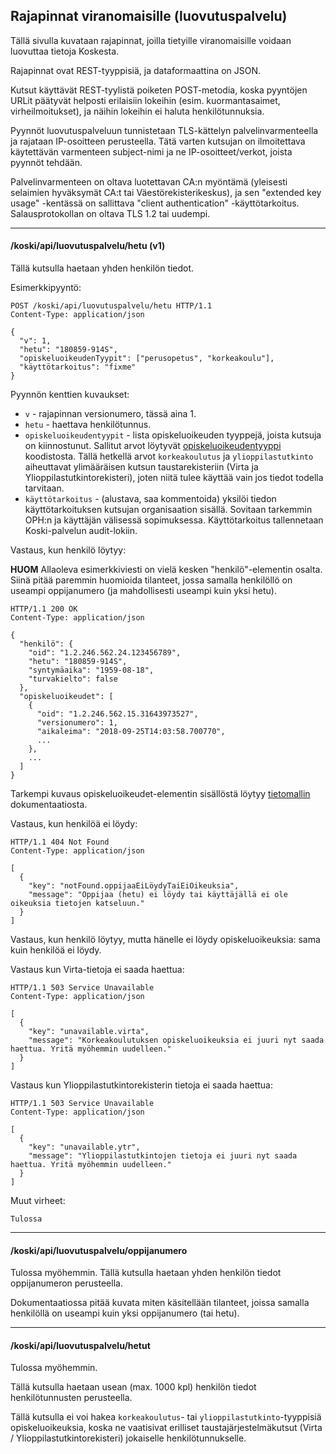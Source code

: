 ## Rajapinnat viranomaisille (luovutuspalvelu)

Tällä sivulla kuvataan rajapinnat, joilla tietyille viranomaisille voidaan luovuttaa tietoja Koskesta.

Rajapinnat ovat REST-tyyppisiä, ja dataformaattina on JSON. 

Kutsut käyttävät REST-tyylistä poiketen POST-metodia, koska pyyntöjen URLit päätyvät helposti
erilaisiin lokeihin (esim. kuormantasaimet, virheilmoitukset), ja näihin lokeihin ei haluta henkilötunnuksia.

Pyynnöt luovutuspalveluun tunnistetaan TLS-kättelyn palvelinvarmenteella ja rajataan IP-osoitteen perusteella.
Tätä varten kutsujan on ilmoitettava käytettävän varmenteen subject-nimi ja ne IP-osoitteet/verkot, joista pyynnöt tehdään.

Palvelinvarmenteen on oltava luotettavan CA:n myöntämä (yleisesti selaimien hyväksymät CA:t tai Väestörekisterikeskus),
ja sen "extended key usage" -kentässä on sallittava "client authentication" -käyttötarkoitus.
Salausprotokollan on oltava TLS 1.2 tai uudempi.

------------

#### /koski/api/luovutuspalvelu/hetu (v1)

Tällä kutsulla haetaan yhden henkilön tiedot.

Esimerkkipyyntö:

    POST /koski/api/luovutuspalvelu/hetu HTTP/1.1
    Content-Type: application/json

    {
      "v": 1,
      "hetu": "180859-914S",
      "opiskeluoikeudenTyypit": ["perusopetus", "korkeakoulu"],
      "käyttötarkoitus": "fixme"
    }

Pyynnön kenttien kuvaukset:

 * `v` - rajapinnan versionumero, tässä aina 1.
 * `hetu` - haettava henkilötunnus. 
 * `opiskeluoikeudentyypit` - lista opiskeluoikeuden tyyppejä, joista kutsuja on kiinnostunut. 
    Sallitut arvot löytyvät [opiskeluoikeudentyyppi](/koski/dokumentaatio/koodisto/opiskeluoikeudentyyppi/latest) koodistosta.
    Tällä hetkellä arvot `korkeakoulutus` ja `ylioppilastutkinto` aiheuttavat ylimääräisen kutsun taustarekisteriin
    (Virta ja Ylioppilastutkintorekisteri), joten niitä tulee käyttää vain jos tiedot todella tarvitaan.
 * `käyttötarkoitus` - (alustava, saa kommentoida) yksilöi tiedon käyttötarkoituksen kutsujan organisaation sisällä. 
   Sovitaan tarkemmin OPH:n ja käyttäjän välisessä sopimuksessa. Käyttötarkoitus tallennetaan Koski-palvelun audit-lokiin.  
     
Vastaus, kun henkilö löytyy:

**HUOM** Allaoleva esimerkkiviesti on vielä kesken "henkilö"-elementin osalta. Siinä pitää paremmin huomioida
tilanteet, jossa samalla henkilöllö on useampi oppijanumero (ja mahdollisesti useampi kuin yksi hetu).

    HTTP/1.1 200 OK
    Content-Type: application/json

    {
      "henkilö": {
        "oid": "1.2.246.562.24.123456789",
        "hetu": "180859-914S",
        "syntymäaika": "1959-08-18",
        "turvakielto": false
      },
      "opiskeluoikeudet": [
        {
          "oid": "1.2.246.562.15.31643973527",
          "versionumero": 1,
          "aikaleima": "2018-09-25T14:03:58.700770",
          ...
        },
        ...
      ]
    }

Tarkempi kuvaus opiskeluoikeudet-elementin sisällöstä löytyy [tietomallin](/koski/dokumentaatio/tietomalli) dokumentaatiosta.

Vastaus, kun henkilöä ei löydy:

    HTTP/1.1 404 Not Found
    Content-Type: application/json
    
    [
      {
        "key": "notFound.oppijaaEiLöydyTaiEiOikeuksia",
        "message": "Oppijaa (hetu) ei löydy tai käyttäjällä ei ole oikeuksia tietojen katseluun."
      }
    ]

Vastaus, kun henkilö löytyy, mutta hänelle ei löydy opiskeluoikeuksia: sama kuin henkilöä ei löydy.

Vastaus kun Virta-tietoja ei saada haettua:

    HTTP/1.1 503 Service Unavailable
    Content-Type: application/json

    [
      {
        "key": "unavailable.virta",
        "message": "Korkeakoulutuksen opiskeluoikeuksia ei juuri nyt saada haettua. Yritä myöhemmin uudelleen."
      }
    ]

Vastaus kun Ylioppilastutkintorekisterin tietoja ei saada haettua:

    HTTP/1.1 503 Service Unavailable
    Content-Type: application/json

    [
      {
        "key": "unavailable.ytr",
        "message": "Ylioppilastutkintojen tietoja ei juuri nyt saada haettua. Yritä myöhemmin uudelleen."
      }
    ]

Muut virheet:

    Tulossa

---------------

#### /koski/api/luovutuspalvelu/oppijanumero

Tulossa myöhemmin. Tällä kutsulla haetaan yhden henkilön tiedot oppijanumeron perusteella.

Dokumentaatiossa pitää kuvata miten käsitellään tilanteet, joissa samalla henkilöllä
on useampi kuin yksi oppijanumero (tai hetu).

-----------------

#### /koski/api/luovutuspalvelu/hetut

Tulossa myöhemmin.

Tällä kutsulla haetaan usean (max. 1000 kpl) henkilön tiedot henkilötunnusten perusteella.

Tällä kutsulla ei voi hakea `korkeakoulutus`- tai `ylioppilastutkinto`-tyyppisiä opiskeluoikeuksia,
koska ne vaatisivat erilliset taustajärjestelmäkutsut (Virta / Ylioppilastutkintorekisteri) jokaiselle 
henkilötunnukselle. 


